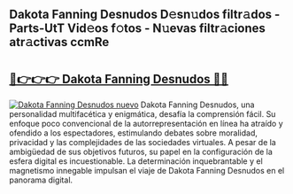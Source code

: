 ## Dakota Fanning Desnudos D𝚎sn𝚞dos filtr𝚊dos - Parts-UtT Vid𝚎os f𝚘tos - N𝚞evas filtr𝚊ciones atr𝚊ctivas ccmRe

# <h2><a href="http://mb0fxq.tromn.icu/?c=Dakota+Fanning+Desnudos">🔗👉👉👉 Dakota Fanning Desnudos 🔗🔗</a></h2>

[![Dakota Fanning Desnudos nuevo](https://i.imgur.com/pEAQMta.gif)](http://mb0fxq.tromn.icu/?c=Dakota+Fanning+Desnudos)
Dakota Fanning Desnudos, una personalidad multifacética y enigmática, desafía la comprensión fácil. Su enfoque poco convencional de la autorrepresentación en línea ha atraído y ofendido a los espectadores, estimulando debates sobre moralidad, privacidad y las complejidades de las sociedades virtuales. A pesar de la ambigüedad de sus objetivos futuros, su papel en la configuración de la esfera digital es incuestionable. La determinación inquebrantable y el magnetismo innegable impulsan el viaje de Dakota Fanning Desnudos en el panorama digital.
